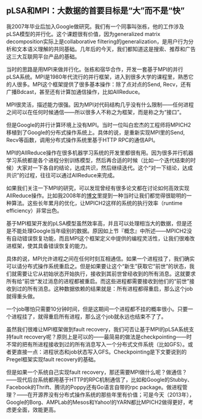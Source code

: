 ## pLSA和MPI：大数据的首要目标是“大”而不是“快”

我2007年毕业后加入Google做研究。我们有一个同事叫张栋，他的工作涉及pLSA模型的并行化。这个课题很有价值，因为generalized matrix decomposition实际上是collaborative filtering的generalization，是用户行为分析和文本语义理解的共同基础。几年后的今天，我们都知道这是搜索、推荐和广告这三大互联网平台产品的基础。

当时的思路是用MPI来做并行化。张栋和宿华合作，开发一套基于MPI的并行pLSA系统。MPI是1980年代流行的并行框架，进入到很多大学的课程里，熟悉它的人很多。MPI这个框架提供了很多基本操作：除了点对点的Send, Recv，还有广播Bdcast，甚至还有计算加通信操作，比如AllReduce。

MPI很灵活，描述能力很强。因为MPI对代码结构几乎没有什么限制——任何进程之间可以在任何时候通信——所以很多人不称之为框架，而是称之为“接口”。

但是Google的并行计算环境上没有MPI。当时一位叫白宏杰的工程师将MPICH2移植到了Google的分布式操作系统上。具体的说，是重新实现MPI里的Send, Recv等函数，调用分布式操作系统里基于HTTP RPC的通信API。

MPI的AllReduce操作在很多机器学习系统的开发里都很有用。因为很多并行机器学习系统都是各个进程分别训练模型，然后再合适的时候（比如一个迭代结束的时候）大家对一下各自的结论，达成共识，然后继续迭代。这个“对一下结论，达成共识”的过程，往往可以通过AllReduce来完成。

如果我们关注一下MPI的研究，可以发现曾经有很多论文都在讨论如何高效实现AllReduce操作。比如我2008年的[博文](http://cxwangyi.wordpress.com/2008/12/04/the-highly-efficient-allreduce-in-mpich2/)里提到一种当时让我们都觉得很聪明的一种算法。这些长年累月的优化，让MPICH2这样的系统的执行效率（runtime efficiency）非常出色。

基于MPI框架开发的pLSA模型虽然效率高，并且可以处理相当大的数据，但是还是不能处理Google当年级别的数据。原因如上节『概念』中所述——MPICH2没有自动错误恢复功能，而且MPI这个框架定义中提供的编程灵活性，让我们很难改进框架，使其具备错误恢复的能力。

具体的说，MPI允许进程之间在任何时刻互相通信。如果一个进程挂了，我们确实可以请分布式操作系统重启之。但是如果要让这个“新生”获取它“前世”的状态，我们就需要让它从初始状态开始执行，接收到其前世曾经收到的所有消息。这就要求所有给“前世”发过消息的进程都被重启。而这些进程都需要接收到他们的“前世”接收到过的所有消息。这种数据依赖的结果就是：所有进程都得重启，那么这个job就得重头做。

一个job哪怕只需要10分钟时间，但是这期间一个进程都不挂的概率很小。只要一个进程挂了，就得重启所有进程，那么这个job就永远也结束不了了。

虽然我们很难让MPI框架做到fault recovery，我们可否让基于MPI的pLSA系统支持fault recovery呢？原则上是可以的——最简易的做法是checkpointing——时不常的把有所进程接收到过的所有消息写入一个分布式文件系统（比如GFS）。或者更直接一点：进程状态和job状态写入GFS。Checkpointing是下文要说到的Pregel框架实现fault recovery的基础。

但是如果一个系统自己实现fault recovery，那还需要MPI做什么呢？做通信？——现代后台系统都用基于HTTP的RPC机制通信了，比如和Google的Stubby、Facebook的Thrift、腾讯的Poppy还有Go语言自带的rpc package。做进程管理？——在开源界没有分布式操作系统的那些年里有价值；可是今天（2013年），Google的Borg、AMPLab的Mesos和Yahoo!的YARN都比MPICH2做得更好，考虑更全面，效能更高。


